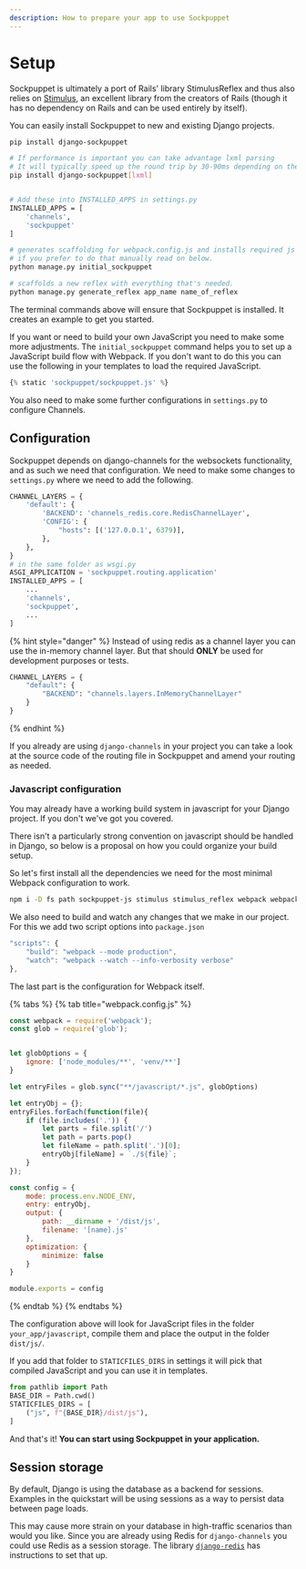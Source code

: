 ```yaml
---
description: How to prepare your app to use Sockpuppet
---
```


# Setup

Sockpuppet is ultimately a port of Rails' library StimulusReflex and thus also relies on [Stimulus](https://stimulusjs.org/), an excellent library from the creators of Rails (though it has no dependency on Rails and can be used entirely by itself).

You can easily install Sockpuppet to new and existing Django projects.

```bash
pip install django-sockpuppet

# If performance is important you can take advantage lxml parsing
# It will typically speed up the round trip by 30-90ms depending on the html
pip install django-sockpuppet[lxml]


# Add these into INSTALLED_APPS in settings.py
INSTALLED_APPS = [
    'channels',
    'sockpuppet'
]

# generates scaffolding for webpack.config.js and installs required js dependencies
# if you prefer to do that manually read on below.
python manage.py initial_sockpuppet

# scaffolds a new reflex with everything that's needed.
python manage.py generate_reflex app_name name_of_reflex
```

The terminal commands above will ensure that Sockpuppet is installed. It creates an example to get you started.

If you want or need to build your own JavaScript you need to make some more adjustments. The `initial_sockpuppet` command helps you to set up a JavaScript build flow with Webpack. If you don't want to do this you can use the following in your templates to load the required JavaScript.

```python
{% static 'sockpuppet/sockpuppet.js' %}
```

You also need to make some further configurations in `settings.py` to configure Channels.

## Configuration

Sockpuppet depends on django-channels for the websockets functionality, and as such we need that configuration. We need to make some changes to `settings.py` where we need to add the following.

```python
CHANNEL_LAYERS = {
    'default': {
        'BACKEND': 'channels_redis.core.RedisChannelLayer',
        'CONFIG': {
            "hosts": [('127.0.0.1', 6379)],
        },
    },
}
# in the same folder as wsgi.py
ASGI_APPLICATION = 'sockpuppet.routing.application'
INSTALLED_APPS = [
    ...
    'channels',
    'sockpuppet',
    ...
]
```

{% hint style="danger" %}
Instead of using redis as a channel layer you can use the in-memory channel layer. But that should **ONLY** be used for development purposes or tests.

```python
CHANNEL_LAYERS = {
    "default": {
        "BACKEND": "channels.layers.InMemoryChannelLayer"
    }
}
```
{% endhint %}

If you already are using `django-channels` in your project you can take a look at the source code of the routing file in Sockpuppet and amend your routing as needed.

### Javascript configuration

You may already have a working build system in javascript for your Django project. If you don't we've got you covered.

There isn't a particularly strong convention on javascript should be handled in Django, so below is a proposal on how you could organize your build setup.

So let's first install all the dependencies we need for the most minimal Webpack configuration to work.

```bash
npm i -D fs path sockpuppet-js stimulus stimulus_reflex webpack webpack-cli
```

We also need to build and watch any changes that we make in our project. For this we add two script options into `package.json`

```javascript
"scripts": {
    "build": "webpack --mode production",
    "watch": "webpack --watch --info-verbosity verbose"
},
```

The last part is the configuration for Webpack itself.

{% tabs %}
{% tab title="webpack.config.js" %}
```javascript
const webpack = require('webpack');
const glob = require('glob');


let globOptions = {
    ignore: ['node_modules/**', 'venv/**']
}

let entryFiles = glob.sync("**/javascript/*.js", globOptions)

let entryObj = {};
entryFiles.forEach(function(file){
    if (file.includes('.')) {
        let parts = file.split('/')
        let path = parts.pop()
        let fileName = path.split('.')[0];
        entryObj[fileName] = `./${file}`;
    }
});

const config = {
    mode: process.env.NODE_ENV,
    entry: entryObj,
    output: {
        path: __dirname + '/dist/js',
        filename: '[name].js'
    },
    optimization: {
        minimize: false
    }
}

module.exports = config
```
{% endtab %}
{% endtabs %}

The configuration above will look for JavaScript files in the folder `your_app/javascript`, compile them and place the output in the folder `dist/js/`.

If you add that folder to `STATICFILES_DIRS` in settings it will pick that compiled JavaScript and you can use it in templates.

```python
from pathlib import Path
BASE_DIR = Path.cwd()
STATICFILES_DIRS = [
    ("js", f"{BASE_DIR}/dist/js"),
]
```

And that's it! **You can start using Sockpuppet in your application.**

## Session storage

By default, Django is using the database as a backend for sessions. Examples in the quickstart will be using sessions as a way to persist data between page loads.

This may cause more strain on your database in high-traffic scenarios than would you like. Since you are already using Redis for `django-channels` you could use Redis as a session storage. The library [`django-redis`](https://github.com/jazzband/django-redis) has instructions to set that up.
